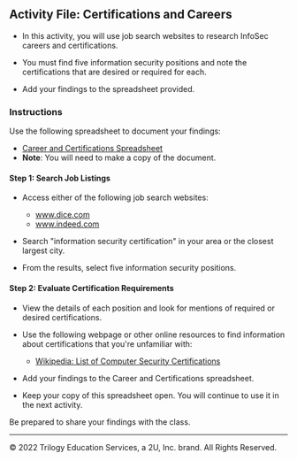## Activity File:  Certifications and Careers

- In this activity, you will use job search websites to research InfoSec careers and certifications.

- You must find five information security positions and note the certifications that are desired or required for each.

- Add your findings to the spreadsheet provided.

### Instructions

Use the following spreadsheet to document your findings: 

- [Career and Certifications Spreadsheet](https://docs.google.com/spreadsheets/d/1fFBqz6ThWEekheg0y7Ae_80565T0KSNA5PA2O6yn3NU/edit?usp=sharing)
- **Note**: You will need to make a copy of the document. 

#### Step 1: Search Job Listings

- Access either of the following job search websites:  
  - www.dice.com
  - www.indeed.com

- Search "information security certification" in your area or the closest largest city.

- From the results, select five information security positions.

#### Step 2: Evaluate Certification Requirements

- View the details of each position and look for mentions of required or desired certifications.

- Use the following webpage or other online resources to find information about certifications that you're unfamiliar with:
  
  - [Wikipedia: List of Computer Security Certifications](https://en.wikipedia.org/wiki/List_of_computer_security_certifications)

- Add your findings to the Career and Certifications spreadsheet. 

- Keep your copy of this spreadsheet open. You will continue to use it in the next activity. 

Be prepared to share your findings with the class.


---

© 2022 Trilogy Education Services, a 2U, Inc. brand. All Rights Reserved.
